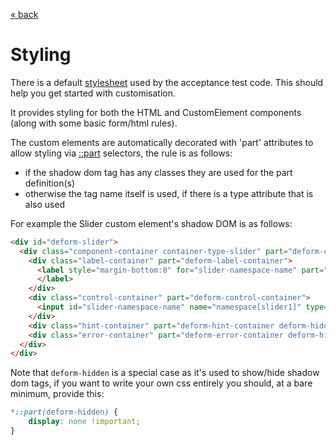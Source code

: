[&laquo; back](../README.md)

# Styling

There is a default [stylesheet](../tests/_data/public/deform.css) used by the acceptance test code. This should help you 
get started with customisation.

It provides styling for both the HTML and CustomElement components (along with some basic form/html rules).

The custom elements are automatically decorated with 'part' attributes to allow styling via 
[::part](https://developer.mozilla.org/en-US/docs/Web/CSS/::part) selectors, the rule is as follows:
- if the shadow dom tag has any classes they are used for the part definition(s)
- otherwise the tag name itself is used, if there is a type attribute that is also used

For example the Slider custom element's shadow DOM is as follows: 
```html
<div id="deform-slider">
  <div class="component-container container-type-slider" part="deform-component-container deform-container-type-slider">
    <div class="label-container" part="deform-label-container">
      <label style="margin-bottom:0" for="slider-namespace-name" part="deform-label">Slider Label <span class="required" part="deform-required deform-hidden">*</span>
      </label>
    </div>
    <div class="control-container" part="deform-control-container">
      <input id="slider-namespace-name" name="namespace[slider1]" type="range" part="deform-input deform-input-range" min="50" max="150">
    </div>
    <div class="hint-container" part="deform-hint-container deform-hidden">{hint}</div>
    <div class="error-container" part="deform-error-container deform-hidden">{error}</div>
  </div>
</div>
```

Note that ```deform-hidden``` is a special case as it's used to show/hide shadow dom tags, if you want to write your own
css entirely you should, at a bare minimum, provide this:
```css
*::part(deform-hidden) {
    display: none !important;
}
```
